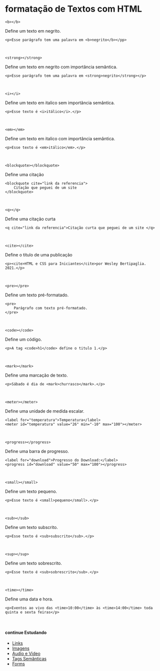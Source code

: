 # formatação de Textos com HTML

`<b></b>`

Define um texto em negrito.

	<p>Esse parágrafo tem uma palavra em <b>negrito</b></pp>
<br>

`<strong></strong>`

Define um texto em negrito com importância semântica.

	<p>Esse parágrafo tem uma palavra em <strong>negrito</strong></p>
<br>

`<i></i>`

Define um texto em italico sem importância semântica.

	<p>Esse texto é <i>itálico</i>.</p>
<br>

`<em></em>`

Define um texto em italico com importância semântica.

	<p>Esse texto é <em>itálico</em>.</p>
<br>

`<blockquote></blockquote>`

Define uma citação

	<blockquote cite="link da referencia">
		Citação que peguei de um site 
	</blockquote>
<br>

`<q></q>`

Define uma citação curta

	<q cite="link da referencia">Citação curta que peguei de um site </q>
<br>

`<cite></cite>`

Define o titulo de uma publicação

	<p><cite>HTML e CSS para Iniciantes</cite>por Wesley Bertipaglia. 2021.</p>
<br>

`<pre></pre>`

Define um texto pré-formatado.

	<pre>
		Parágrafo com texto pré-formatado.
	</pre>
<br>

`<code></code>`

Define um código.

	<p>A tag <code>h1</code> define o titulo 1.</p>
<br>

`<mark></mark>`

Define uma marcação de texto.

	<p>Sábado é dia de <mark>churrasco</mark>.</p>
<br>

`<meter></meter>`

Define uma unidade de medida escalar.

	<label for="temperatura">Temperatura</label>
	<meter id="temperatura" value="26" min="-10" max="100"></meter>
<br>

`<progress></progress>`

Define uma barra de progresso.

	<label for="download">Progresso do Download:</label>
	<progress id="download" value="50" max="100"></progress>
<br>

`<small></small>`

Define um texto pequeno.

	<p>Esse texto é <small>pequeno</small>.</p>
<br>

`<sub></sub>`

Define um texto subscrito.

	<p>Esse texto é <sub>subscrito</sub>.</p>
<br>

`<sup></sup>`

Define um texto sobrescrito.

	<p>Esse texto é <sub>sobrescrito</sub>.</p>
<br>

`<time></time>`

Define uma data e hora.

	<p>Eventos ao vivo das <time>10:00</time> às <time>14:00</time> toda quinta e sexta feiras</p>
<br>

#### continue Estudando
- <a href="https://github.com/wesleybertipaglia/html-para-iniciantes/blob/main/4.%20Links.md">Links</a>
- <a href="https://github.com/wesleybertipaglia/html-para-iniciantes/blob/main/5.%20Imagens.md">Imagens</a>
- <a href="https://github.com/wesleybertipaglia/html-para-iniciantes/blob/main/6.%20Audio%20e%20Video.md">Audio e Video</a>
- <a href="https://github.com/wesleybertipaglia/html-para-iniciantes/blob/main/7.%20Tags%20Semanticas.md">Tags Semânticas</a>
- <a href="https://github.com/wesleybertipaglia/html-para-iniciantes/blob/main/8.%20Forms.md">Forms</a>

